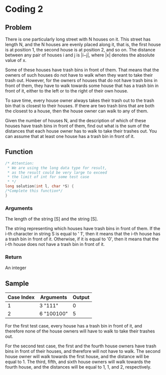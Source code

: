 # Coding 2

## Problem

There is one particularly long street with N houses on it. This street has length N, and the N houses are evenly placed
along it, that is, the first house is at position 1, the second house is at position 2, and so on. The distance between
any pair of houses i and j is |i−j|, where |x| denotes the absolute value of x.

Some of these houses have trash bins in front of them. That means that the owners of such houses do not have to walk
when they want to take their trash out. However, for the owners of houses that do not have trash bins in front of them,
they have to walk towards some house that has a trash bin in front of it, either to the left or to the right of their
own house.

To save time, every house owner always takes their trash out to the trash bin that is closest to their houses. If there
are two trash bins that are both the closest to a house, then the house owner can walk to any of them.

Given the number of houses N, and the description of which of these houses have trash bins in front of them, find out
what is the sum of the distances that each house owner has to walk to take their trashes out. You can assume that at
least one house has a trash bin in front of it.

## Function

```C
/* Attention:
 * We are using the long data type for result,
 * as the result could be very large to exceed
 * the limit of int for some test case
 * */
long solution(int l, char *S) {
/*Complete this function*/
}
```

### Arguments

The length of the string [S] and the string [S].

The string representing which houses have trash bins in front of them. If the i-th character in string S is equal to '
1',
then it means that the i-th house has a trash bin in front of it.
Otherwise, if it is equal to '0', then it means that the i-th house does not have a trash bin in front of it.

### Return

An integer

## Sample

| Case Index | Arguments  | Output |
|------------|------------|--------|
| 1          | 3 "111"    | 0      |
| 2          | 6 "100100" | 5      |

For the first test case, every house has a trash bin in front of it, and therefore none of the house owners will have to
walk to take their trashes out.

For the second test case, the first and the fourth house owners have trash bins in front of their houses, and therefore
will not have to walk. The second house owner will walk towards the first house, and the distance will be equal to 1.
The third, fifth, and sixth house owners will walk towards the fourth house, and the distances will be equal to 1, 1,
and 2, respectively.




